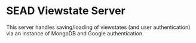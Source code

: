 # SEAD Viewstate Server

This server handles saving/loading of viewstates (and user authentication) via an instance of 
MongoDB and Google authentication.

